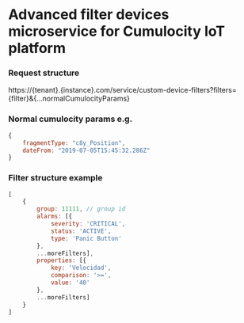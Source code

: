 # Advanced filter devices microservice for Cumulocity IoT platform 

### Request structure  

https://{tenant}.{instance}.com/service/custom-device-filters?filters={filter}&{...normalCumulocityParams} 

### Normal cumulocity params e.g.  
```js
{
    fragmentType: "c8y_Position",
    dateFrom: "2019-07-05T15:45:32.286Z"
}
```

### Filter structure example
```js
[
    {
        group: 11111, // group id
        alarms: [{
            severity: 'CRITICAL',
            status: 'ACTIVE',
            type: 'Panic Button'
        },
        ...moreFilters],
        properties: [{
            key: 'Velocidad',
            comparison: '>=',
            value: '40'
        },
        ...moreFilters]
    }
]
```

